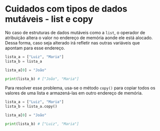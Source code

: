 # Cuidados com tipos de dados mutáveis - list e copy

No caso de estruturas de dados mutáveis como a `list`, o operador de atribuição altera o valor no endereço de memória aonde ele está alocado. Dessa forma, caso seja alterado irá refletir nas outras variáveis que apontam para esse endereço.

```python
lista_a = ["Luiz", "Maria"]
lista_b = lista_a

lista_a[0] = "João"

print(lista_b) # ["João", "Maria"]
```

Para resolver esse problema, usa-se o método `copy()` para copiar todos os valores de uma lista e armazená-las em outro endereço de memória.

```python
lista_a = ["Luiz", "Maria"]
lista_b = lista_a.copy()

lista_a[0] = "João"

print(lista_b) # ["Luiz", "Maria"]
```
